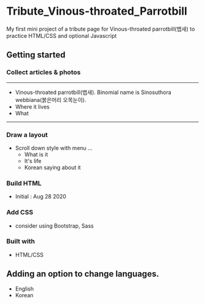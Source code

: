 # Tribute_Vinous-throated_Parrotbill
My first mini project of a tribute page for Vinous-throated parrotbill(뱁새) to practice HTML/CSS and optional Javascript
## Getting started
### Collect articles & photos
---
- Vinous-throated parrotbill(뱁새). Binomial name is Sinosuthora webbiana(붉은머리 오목눈이).
- Where it lives
- What 
---
### Draw a layout
- Scroll down style with menu ...
  - What is it
  - It's life
  - Korean saying about it
### Build HTML
- Initial : Aug 28 2020
### Add CSS
- consider using Bootstrap, Sass
### Built with
- HTML/CSS
## Adding an option to change languages.
- English
- Korean
